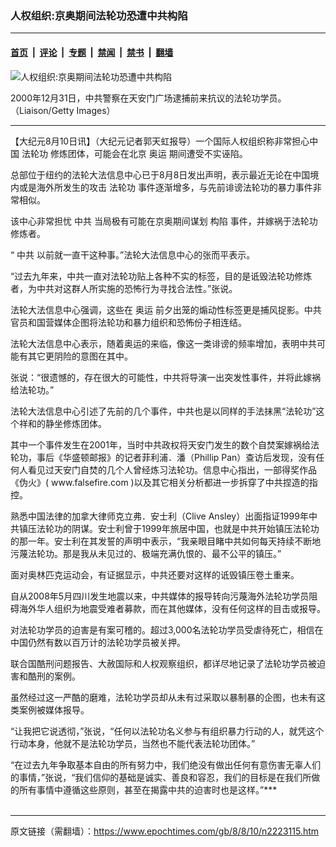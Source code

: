 ### 人权组织:京奥期间法轮功恐遭中共构陷

---

#### [首页](../../../..?n2223115) &nbsp;|&nbsp; [评论](../../../../../epoch-comment?n2223115) &nbsp;|&nbsp; [专题](../../../../../epoch-special?n2223115) &nbsp;|&nbsp; [禁闻](../../../../../epoch-news?n2223115) &nbsp;|&nbsp; [禁书](../../../../../books?n2223115) &nbsp;|&nbsp; [翻墙](https://github.com/gfw-breaker/nogfw/blob/master/README.md?n2223115)


<div><img alt="人权组织:京奥期间法轮功恐遭中共构陷" class="attachment-djy_600_400 size-djy_600_400 wp-post-image" src="https://i.epochtimes.com/assets/uploads/2008/08/808092052331093-600x400.jpg"/>
<div class="caption">
 <p>
  2000年12月31日，中共警察在天安门广场逮捕前来抗议的法轮功学员。（Liaison/Getty Images）
 </p>
</div></div><hr/><div class="post_content" id="artbody" itemprop="articleBody">
 <!-- article content begin -->
 <p>
  【大纪元8月10日讯】（大纪元记者郭天虹报导）一个国际人权组织称非常担心中国
  <ok href="https://www.epochtimes.com/gb/tag/%E6%B3%95%E8%BD%AE%E5%8A%9F.html">
   法轮功
  </ok>
  修炼团体，可能会在北京
  <ok href="https://www.epochtimes.com/gb/tag/%E5%A5%A5%E8%BF%90.html">
   奥运
  </ok>
  期间遭受不实诬陷。
 </p>
 <p>
  总部位于纽约的法轮大法信息中心已于8月8日发出声明，表示最近无论在中国境内或是海外所发生的攻击
  <ok href="https://www.epochtimes.com/gb/tag/%E6%B3%95%E8%BD%AE%E5%8A%9F.html">
   法轮功
  </ok>
  事件逐渐增多，与先前诽谤法轮功的暴力事件非常相似。
 </p>
 <p>
  该中心非常担忧
  <ok href="https://www.epochtimes.com/gb/tag/%E4%B8%AD%E5%85%B1.html">
   中共
  </ok>
  当局极有可能在京奥期间谋划
  <ok href="https://www.epochtimes.com/gb/tag/%E6%9E%84%E9%99%B7.html">
   构陷
  </ok>
  事件，并嫁祸于法轮功修炼者。
 </p>
 <p>
  “
  <ok href="https://www.epochtimes.com/gb/tag/%E4%B8%AD%E5%85%B1.html">
   中共
  </ok>
  以前就一直干这种事。”法轮大法信息中心的张而平表示。
 </p>
 <p>
  “过去九年来，中共一直对法轮功贴上各种不实的标签，目的是诋毁法轮功修炼者，为中共对这群人所实施的恐怖行为寻找合法性。”张说。
 </p>
 <p>
  法轮大法信息中心强调，这些在
  <ok href="https://www.epochtimes.com/gb/tag/%E5%A5%A5%E8%BF%90.html">
   奥运
  </ok>
  前夕出笼的煽动性标签更是捕风捉影。中共官员和国营媒体企图将法轮功和暴力组织和恐怖份子相连结。
 </p>
 <p>
  法轮大法信息中心表示，随着奥运的来临，像这一类诽谤的频率增加，表明中共可能有其它更阴险的意图在其中。
 </p>
 <p>
  张说：“很遗憾的，存在很大的可能性，中共将导演一出突发性事件，并将此嫁祸给法轮功。”
 </p>
 <p>
  法轮大法信息中心引述了先前的几个事件，中共也是以同样的手法抹黑“法轮功”这个祥和的静坐修炼团体。
 </p>
 <p>
  其中一个事件发生在2001年，当时中共政权将天安门发生的数个自焚案嫁祸给法轮功，事后《华盛顿邮报》的记者菲利浦．潘（Phillip Pan）查访后发现，没有任何人看见过天安门自焚的几个人曾经炼习法轮功。信息中心指出，一部得奖作品《伪火》( www.falsefire.com )以及其它相关分析都进一步拆穿了中共捏造的指控。
 </p>
 <p>
  熟悉中国法律的加拿大律师克立弗．安士利（Clive Ansley）出面指证1999年中共镇压法轮功的阴谋。安士利曾于1999年旅居中国，也就是中共开始镇压法轮功的那一年。安士利在其发誓的声明中表示，“我亲眼目睹中共如何每天持续不断地污蔑法轮功。那是我从未见过的、极端充满仇恨的、最不公平的镇压。”
 </p>
 <p>
  面对奥林匹克运动会，有证据显示，中共还要对这样的诋毁镇压卷土重来。
 </p>
 <p>
  自从2008年5月四川发生地震以来，中共媒体的报导转向污蔑海外法轮功学员阻碍海外华人组织为地震受难者募款，而在其他媒体，没有任何这样的目击或报导。
 </p>
 <p>
  对法轮功学员的迫害是有案可稽的。超过3,000名法轮功学员受虐待死亡，相信在中国仍然有数以百万计的法轮功学员被关押。
 </p>
 <p>
  联合国酷刑问题报告、大赦国际和人权观察组织，都详尽地记录了法轮功学员被迫害和酷刑的案例。
 </p>
 <p>
  虽然经过这一严酷的磨难，法轮功学员却从未有过采取以暴制暴的企图，也未有这类案例被媒体报导。
 </p>
 <p>
  “让我把它说透彻，”张说，“任何以法轮功名义参与有组织暴力行动的人，就凭这个行动本身，他就不是法轮功学员，当然也不能代表法轮功团体。”
 </p>
 <p>
  “在过去九年争取基本自由的所有努力中，我们绝没有做出任何有意伤害无辜人们的事情，”张说，“我们信仰的基础是诚实、善良和容忍，我们的目标是在我们所做的所有事情中遵循这些原则，甚至在揭露中共的迫害时也是这样。”***
  <br/>
  <font color="#ffffff">
   (http://www.dajiyuan.com)
  </font>
 </p>
 <!-- article content end -->
 <div id="below_article_ad">
 </div>
</div>


---

原文链接（需翻墙）：https://www.epochtimes.com/gb/8/8/10/n2223115.htm